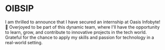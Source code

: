 # OIBSIP
I am thrilled to announce that I have secured an internship at Oasis Infobyte! 🚀 Overjoyed to be part of this dynamic team, where I'll have the opportunity to learn, grow, and contribute to innovative projects in the tech world. Grateful for the chance to apply my skills and passion for technology in a real-world setting. 
